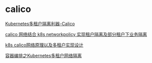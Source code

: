 # calico

[Kubernetes多租户隔离利器-Calico](http://blog.itpub.net/31559359/viewspace-2217869/)

[calico 网络结合 k8s networkpolicy 实现租户隔离及部分租户下业务隔离](https://blog.csdn.net/qianggezhishen/article/details/80390598)

[k8s calico网络原理以及多租户实现设计](https://blog.csdn.net/ptmozhu/article/details/69645091)

[容器编排之Kubernetes多租户网络隔离](https://zhuanlan.zhihu.com/p/26614324)
